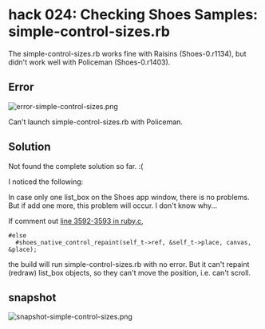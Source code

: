 hack 024: Checking Shoes Samples: simple-control-sizes.rb
=========================================================

The simple-control-sizes.rb works fine with Raisins (Shoes-0.r1134), but didn't work well with Policeman (Shoes-0.r1403).


Error
-----

![error-simple-control-sizes.png](http://github.com/ashbb/shoes_hack_note/raw/master/img/error-simple-control-sizes.png)

Can't launch simple-control-sizes.rb with Policeman.


Solution
--------

Not found the complete solution so far. :(

I noticed the following:

In case only one list_box on the Shoes app window, there is no problems.
But if add one more, this problem will occur. I don't know why...

If comment out [line 3592-3593 in ruby.c](http://github.com/ashbb/shoes/blob/master/shoes/ruby.c#L3593), 

	#else
	  #shoes_native_control_repaint(self_t->ref, &self_t->place, canvas, &place);

the build will run simple-control-sizes.rb with no error. But it can't repaint (redraw) list_box objects, so they can't move the position, i.e. can't scroll.


snapshot
--------

![snapshot-simple-control-sizes.png](http://github.com/ashbb/shoes_hack_note/raw/master/img/snapshot-simple-control-sizes.png)
